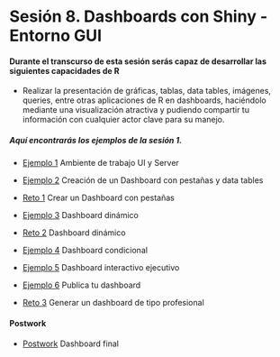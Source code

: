 # Sesión 8. Dashboards con Shiny - Entorno GUI


#### Durante el transcurso de esta sesión serás capaz de desarrollar las siguientes capacidades de R 
- Realizar la presentación de gráficas, tablas, data tables, imágenes, queries, entre otras aplicaciones de R en dashboards, haciéndolo mediante una visualización atractiva y pudiendo compartir tu información con cualquier actor clave para su manejo.  

##### Aquí encontrarás los ejemplos de la sesión 1.

- [Ejemplo 1](Ejemplo-01/Readme.md) Ambiente de trabajo UI y Server


- [Ejemplo 2](Ejemplo-02/Readme.md) Creación de un Dashboard con pestañas y data tables
- [Reto 1](Reto-01/Readme.md) Crear un Dashboard con pestañas


- [Ejemplo 3](Ejemplo-03/Readme.md) Dashboard dinámico
- [Reto 2](Reto-02/Readme.md) Dashboard dinámico


- [Ejemplo 4](Ejemplo-04/Readme.md) Dashboard condicional


- [Ejemplo 5](Ejemplo-05/Readme.md) Dashboard interactivo ejecutivo


- [Ejemplo 6](Ejemplo-06/Readme.md) Publica tu dashboard
- [Reto 3](Reto-03/Readme.md) Generar un dashboard de tipo profesional

#### Postwork

- [Postwork](Postwork/Readme.md) Dashboard final
